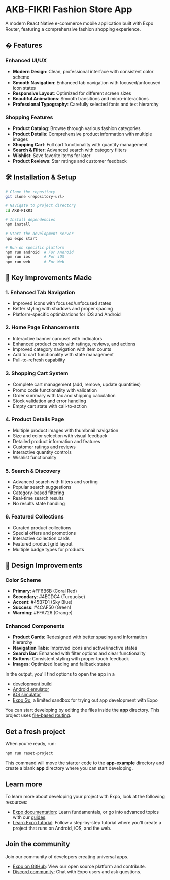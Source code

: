 # AKB-FIKRI Fashion Store App

A modern React Native e-commerce mobile application built with Expo Router, featuring a comprehensive fashion shopping experience.

## � Features

### Enhanced UI/UX
- **Modern Design**: Clean, professional interface with consistent color scheme
- **Smooth Navigation**: Enhanced tab navigation with focused/unfocused icon states
- **Responsive Layout**: Optimized for different screen sizes
- **Beautiful Animations**: Smooth transitions and micro-interactions
- **Professional Typography**: Carefully selected fonts and text hierarchy

### Shopping Features
- **Product Catalog**: Browse through various fashion categories
- **Product Details**: Comprehensive product information with multiple images
- **Shopping Cart**: Full cart functionality with quantity management
- **Search & Filter**: Advanced search with category filters
- **Wishlist**: Save favorite items for later
- **Product Reviews**: Star ratings and customer feedback

## 🛠️ Installation & Setup

```bash
# Clone the repository
git clone <repository-url>

# Navigate to project directory
cd AKB-FIKRI

# Install dependencies
npm install

# Start the development server
npx expo start

# Run on specific platform
npm run android  # For Android
npm run ios      # For iOS
npm run web      # For Web
```

## 📱 Key Improvements Made

### 1. Enhanced Tab Navigation
- Improved icons with focused/unfocused states
- Better styling with shadows and proper spacing
- Platform-specific optimizations for iOS and Android

### 2. Home Page Enhancements
- Interactive banner carousel with indicators
- Enhanced product cards with ratings, reviews, and actions
- Improved category navigation with item counts
- Add to cart functionality with state management
- Pull-to-refresh capability

### 3. Shopping Cart System
- Complete cart management (add, remove, update quantities)
- Promo code functionality with validation
- Order summary with tax and shipping calculation
- Stock validation and error handling
- Empty cart state with call-to-action

### 4. Product Details Page
- Multiple product images with thumbnail navigation
- Size and color selection with visual feedback
- Detailed product information and features
- Customer ratings and reviews
- Interactive quantity controls
- Wishlist functionality

### 5. Search & Discovery
- Advanced search with filters and sorting
- Popular search suggestions
- Category-based filtering
- Real-time search results
- No results state handling

### 6. Featured Collections
- Curated product collections
- Special offers and promotions
- Interactive collection cards
- Featured product grid layout
- Multiple badge types for products

## 🎨 Design Improvements

### Color Scheme
- **Primary**: #FF6B6B (Coral Red)
- **Secondary**: #4ECDC4 (Turquoise)
- **Accent**: #45B7D1 (Sky Blue)
- **Success**: #4CAF50 (Green)
- **Warning**: #FFA726 (Orange)

### Enhanced Components
- **Product Cards**: Redesigned with better spacing and information hierarchy
- **Navigation Tabs**: Improved icons and active/inactive states
- **Search Bar**: Enhanced with filter options and clear functionality
- **Buttons**: Consistent styling with proper touch feedback
- **Images**: Optimized loading and fallback states

In the output, you'll find options to open the app in a

- [development build](https://docs.expo.dev/develop/development-builds/introduction/)
- [Android emulator](https://docs.expo.dev/workflow/android-studio-emulator/)
- [iOS simulator](https://docs.expo.dev/workflow/ios-simulator/)
- [Expo Go](https://expo.dev/go), a limited sandbox for trying out app development with Expo

You can start developing by editing the files inside the **app** directory. This project uses [file-based routing](https://docs.expo.dev/router/introduction).

## Get a fresh project

When you're ready, run:

```bash
npm run reset-project
```

This command will move the starter code to the **app-example** directory and create a blank **app** directory where you can start developing.

## Learn more

To learn more about developing your project with Expo, look at the following resources:

- [Expo documentation](https://docs.expo.dev/): Learn fundamentals, or go into advanced topics with our [guides](https://docs.expo.dev/guides).
- [Learn Expo tutorial](https://docs.expo.dev/tutorial/introduction/): Follow a step-by-step tutorial where you'll create a project that runs on Android, iOS, and the web.

## Join the community

Join our community of developers creating universal apps.

- [Expo on GitHub](https://github.com/expo/expo): View our open source platform and contribute.
- [Discord community](https://chat.expo.dev): Chat with Expo users and ask questions.
